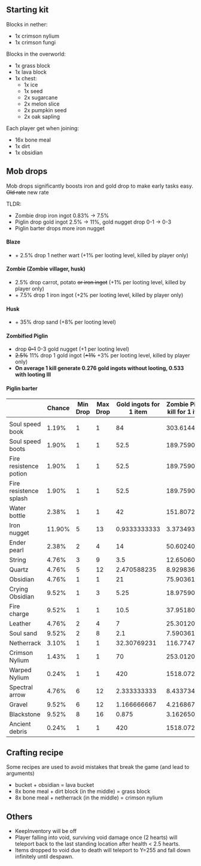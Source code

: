 ## Starting kit

Blocks in nether:

* 1x crimson nylium
* 1x crimson fungi

Blocks in the overworld:

* 1x grass block
* 1x lava block
* 1x chest:
  * 1x ice
  * 1x seed
  * 2x sugarcane
  * 2x melon slice
  * 2x pumpkin seed
  * 2x oak sapling

Each player get when joining:

* 16x bone meal
* 1x dirt
* 1x obsidian


## Mob drops

Mob drops significantly boosts iron and gold drop to make early tasks easy. ~~Old rate~~ new rate

TLDR:
* Zombie drop iron ingot 0.83% -> 7.5%
* Piglin drop gold ingot 2.5% -> 11%, gold nugget drop 0-1 -> 0-3
* Piglin barter drops more iron nugget

#### Blaze
* \+ 2.5% drop 1 nether wart (+1% per looting level, killed by player only)

#### Zombie (Zombie villager, husk)
* 2.5% drop carrot, potato ~~or iron ingot~~ (+1% per looting level, killed by player only)
* \+ 7.5% drop 1 iron ingot (+2% per looting level, killed by player only)

#### Husk
* \+ 35% drop sand (+8% per looting level)

#### Zombified Piglin
* drop ~~0-1~~ 0-3 gold nugget (+1 per looting level)
* ~~2.5%~~ 11% drop 1 gold ingot (~~+1%~~ +3% per looting level, killed by player only)
* **On average 1 kill generate 0.276 gold ingots without looting, 0.533 with looting III**

#### Piglin barter
|                        | Chance | Min Drop | Max Drop | Gold ingots for 1 item | Zombie Piglin kill for 1 item |
|------------------------|--------|----------|----------|------------------------|-------------------------------|
|                        |        |          |          |                        |                               |
| Soul speed book        |  1.19% |        1 |        1 |                     84 |                   303.6144578 |
| Soul speed boots       |  1.90% |        1 |        1 |                   52.5 |                   189.7590361 |
| Fire resistence potion |  1.90% |        1 |        1 |                   52.5 |                   189.7590361 |
| Fire resistence splash |  1.90% |        1 |        1 |                   52.5 |                   189.7590361 |
| Water bottle           |  2.38% |        1 |        1 |                     42 |                   151.8072289 |
| Iron nugget            | 11.90% |        5 |       13 |           0.9333333333 |                   3.373493976 |
| Ender pearl            |  2.38% |        2 |        4 |                     14 |                   50.60240964 |
| String                 |  4.76% |        3 |        9 |                    3.5 |                   12.65060241 |
| Quartz                 |  4.76% |        5 |       12 |            2.470588235 |                   8.929836995 |
| Obsidian               |  4.76% |        1 |        1 |                     21 |                   75.90361446 |
| Crying Obsidian        |  9.52% |        1 |        3 |                   5.25 |                   18.97590361 |
| Fire charge            |  9.52% |        1 |        1 |                   10.5 |                   37.95180723 |
| Leather                |  4.76% |        2 |        4 |                      7 |                   25.30120482 |
| Soul sand              |  9.52% |        2 |        8 |                    2.1 |                   7.590361446 |
| Netherrack             |  3.10% |        1 |        1 |            32.30769231 |                   116.7747915 |
| Crimson Nylium         |  1.43% |        1 |        1 |                     70 |                   253.0120482 |
| Warped Nylium          |  0.24% |        1 |        1 |                    420 |                   1518.072289 |
| Spectral arrow         |  4.76% |        6 |       12 |            2.333333333 |                    8.43373494 |
| Gravel                 |  9.52% |        6 |       12 |            1.166666667 |                    4.21686747 |
| Blackstone             |  9.52% |        8 |       16 |                  0.875 |                   3.162650602 |
| Ancient debris         |  0.24% |        1 |        1 |                    420 |                   1518.072289 |

## Crafting recipe

Some recipes are used to avoid mistakes that break the game (and lead to arguments)

* bucket + obsidian = lava bucket
* 8x bone meal + dirt block (in the middle) = grass block
* 8x bone meal + netherrack (in the middle) = crimson nylium

## Others

* KeepInventory will be off
* Player falling into void, surviving void damage once (2 hearts) will teleport back to the last standing location after health < 2.5 hearts.
* Items dropped to void due to death will teleport to Y=255 and fall down infinitely until despawn.
